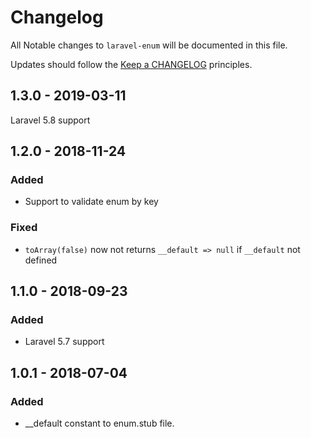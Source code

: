 # Changelog

All Notable changes to `laravel-enum` will be documented in this file.

Updates should follow the [Keep a CHANGELOG](http://keepachangelog.com/) principles.

## 1.3.0 - 2019-03-11

Laravel 5.8 support

## 1.2.0 - 2018-11-24

### Added
- Support to validate enum by key

### Fixed
- `toArray(false)` now not returns `__default => null` if `__default` not defined

## 1.1.0 - 2018-09-23

### Added
- Laravel 5.7 support

## 1.0.1 - 2018-07-04

### Added
- __default constant to enum.stub file.
